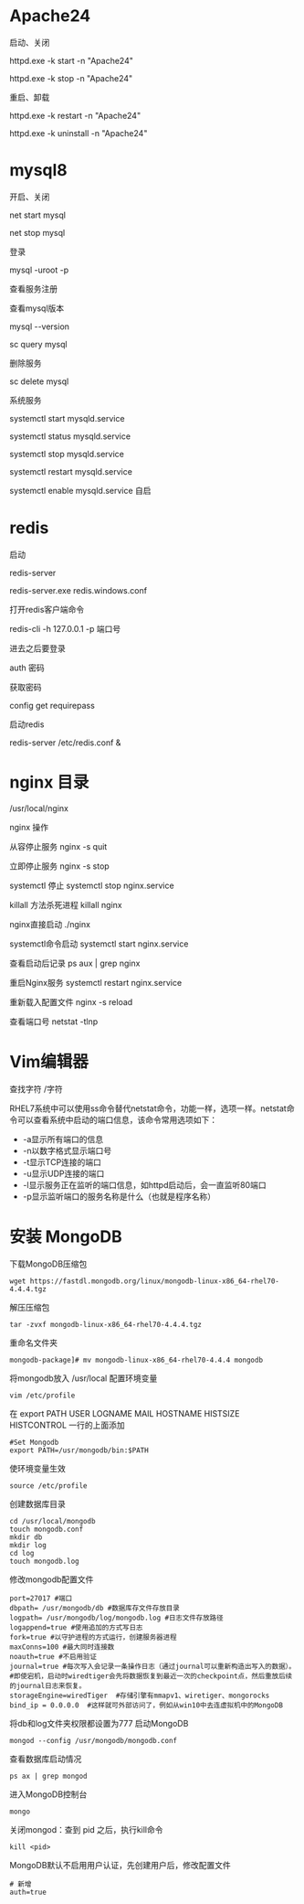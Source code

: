 # Apache24
启动、关闭

httpd.exe -k start -n "Apache24"

httpd.exe -k stop -n "Apache24"

重启、卸载

httpd.exe -k restart -n "Apache24"

httpd.exe -k uninstall -n "Apache24"



# mysql8
开启、关闭

net start mysql

net stop mysql

登录

mysql -uroot -p

查看服务注册

查看mysql版本

mysql --version

sc query mysql

删除服务

sc delete mysql

系统服务

systemctl start mysqld.service

systemctl status mysqld.service

systemctl stop mysqld.service

systemctl restart mysqld.service

systemctl enable mysqld.service 自启

# redis
启动

redis-server

redis-server.exe redis.windows.conf

打开redis客户端命令

redis-cli -h 127.0.0.1 -p 端口号

进去之后要登录

auth 密码

获取密码

config get requirepass

启动redis

redis-server /etc/redis.conf &

# nginx 目录
/usr/local/nginx

nginx 操作

从容停止服务  nginx -s quit

立即停止服务  nginx -s stop

systemctl 停止  systemctl stop nginx.service

killall 方法杀死进程  killall nginx

nginx直接启动  ./nginx

systemctl命令启动  systemctl start nginx.service

查看启动后记录  ps aux | grep nginx

重启Nginx服务  systemctl restart nginx.service

重新载入配置文件  nginx -s reload

查看端口号  netstat -tlnp


# Vim编辑器
查找字符   /字符

RHEL7系统中可以使用ss命令替代netstat命令，功能一样，选项一样。netstat命令可以查看系统中启动的端口信息，该命令常用选项如下：
* -a显示所有端口的信息
* -n以数字格式显示端口号
* -t显示TCP连接的端口
* -u显示UDP连接的端口
* -l显示服务正在监听的端口信息，如httpd启动后，会一直监听80端口
* -p显示监听端口的服务名称是什么（也就是程序名称）

# 安装 MongoDB
下载MongoDB压缩包
```
wget https://fastdl.mongodb.org/linux/mongodb-linux-x86_64-rhel70-4.4.4.tgz
```
解压压缩包
```
tar -zvxf mongodb-linux-x86_64-rhel70-4.4.4.tgz
```
重命名文件夹
```
mongodb-package]# mv mongodb-linux-x86_64-rhel70-4.4.4 mongodb
```
将mongodb放入 /usr/local 
配置环境变量
```
vim /etc/profile
```
在 export PATH USER LOGNAME MAIL HOSTNAME HISTSIZE HISTCONTROL 一行的上面添加
```
#Set Mongodb
export PATH=/usr/mongodb/bin:$PATH
```
使环境变量生效
```
source /etc/profile
```
创建数据库目录
```
cd /usr/local/mongodb
touch mongodb.conf
mkdir db
mkdir log
cd log
touch mongodb.log
```
修改mongodb配置文件
```
port=27017 #端口
dbpath= /usr/mongodb/db #数据库存文件存放目录
logpath= /usr/mongodb/log/mongodb.log #日志文件存放路径
logappend=true #使用追加的方式写日志
fork=true #以守护进程的方式运行，创建服务器进程
maxConns=100 #最大同时连接数
noauth=true #不启用验证
journal=true #每次写入会记录一条操作日志（通过journal可以重新构造出写入的数据）。
#即使宕机，启动时wiredtiger会先将数据恢复到最近一次的checkpoint点，然后重放后续的journal日志来恢复。
storageEngine=wiredTiger  #存储引擎有mmapv1、wiretiger、mongorocks
bind_ip = 0.0.0.0  #这样就可外部访问了，例如从win10中去连虚拟机中的MongoDB
```
将db和log文件夹权限都设置为777
启动MongoDB
```
mongod --config /usr/mongodb/mongodb.conf
```
查看数据库启动情况
```
ps ax | grep mongod
```
进入MongoDB控制台
```
mongo
```
关闭mongod：查到 pid 之后，执行kill命令
```
kill <pid>
```
MongoDB默认不启用用户认证，先创建用户后，修改配置文件
```
# 新增
auth=true
```

